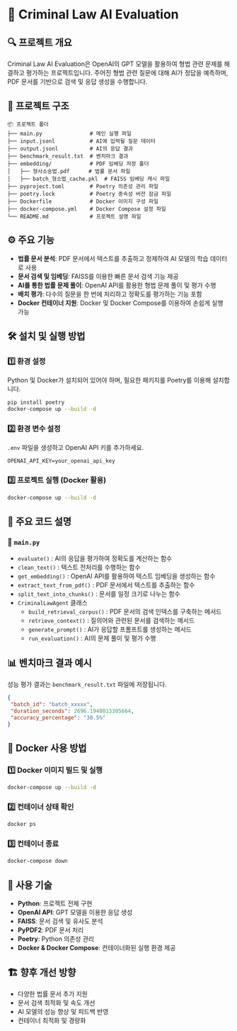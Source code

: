# 📘 Criminal Law AI Evaluation

## 🔍 프로젝트 개요
Criminal Law AI Evaluation은 OpenAI의 GPT 모델을 활용하여 형법 관련 문제를 해결하고 평가하는 프로젝트입니다. 
주어진 형법 관련 질문에 대해 AI가 정답을 예측하며, PDF 문서를 기반으로 검색 및 응답 생성을 수행합니다.

## 📂 프로젝트 구조
```
📦 프로젝트 폴더
├── main.py               # 메인 실행 파일
├── input.jsonl           # AI에 입력될 질문 데이터
├── output.jsonl          # AI의 응답 결과
├── benchmark_result.txt  # 벤치마크 결과
├── embedding/            # PDF 임베딩 저장 폴더
│   ├── 형사소송법.pdf      # 법률 문서 파일
│   ├── batch_형소법_cache.pkl  # FAISS 임베딩 캐시 파일
├── pyproject.toml        # Poetry 의존성 관리 파일
├── poetry.lock           # Poetry 종속성 버전 잠금 파일
├── Dockerfile            # Docker 이미지 구성 파일
├── docker-compose.yml    # Docker Compose 설정 파일
└── README.md             # 프로젝트 설명 파일
```

## ⚙️ 주요 기능
- **법률 문서 분석**: PDF 문서에서 텍스트를 추출하고 정제하여 AI 모델의 학습 데이터로 사용
- **문서 검색 및 임베딩**: FAISS를 이용한 빠른 문서 검색 기능 제공
- **AI를 통한 법률 문제 풀이**: OpenAI API를 활용한 형법 문제 풀이 및 평가 수행
- **배치 평가**: 다수의 질문을 한 번에 처리하고 정확도를 평가하는 기능 포함
- **Docker 컨테이너 지원**: Docker 및 Docker Compose를 이용하여 손쉽게 실행 가능

## 🛠️ 설치 및 실행 방법
### 1️⃣ 환경 설정
Python 및 Docker가 설치되어 있어야 하며, 필요한 패키지를 Poetry를 이용해 설치합니다.
```sh
pip install poetry
docker-compose up --build -d
```

### 2️⃣ 환경 변수 설정
`.env` 파일을 생성하고 OpenAI API 키를 추가하세요.
```
OPENAI_API_KEY=your_openai_api_key
```

### 3️⃣ 프로젝트 실행 (Docker 활용)
```sh
docker-compose up --build -d
```

## 📌 주요 코드 설명
### 📜 `main.py`
- `evaluate()` : AI의 응답을 평가하여 정확도를 계산하는 함수
- `clean_text()` : 텍스트 전처리를 수행하는 함수
- `get_embedding()` : OpenAI API를 활용하여 텍스트 임베딩을 생성하는 함수
- `extract_text_from_pdf()` : PDF 문서에서 텍스트를 추출하는 함수
- `split_text_into_chunks()` : 문서를 일정 크기로 나누는 함수
- `CriminalLawAgent` 클래스
  - `build_retrieval_corpus()` : PDF 문서의 검색 인덱스를 구축하는 메서드
  - `retrieve_context()` : 질의어와 관련된 문서를 검색하는 메서드
  - `generate_prompt()` : AI가 응답할 프롬프트를 생성하는 메서드
  - `run_evaluation()` : AI의 문제 풀이 및 평가 수행

## 📊 벤치마크 결과 예시
성능 평가 결과는 `benchmark_result.txt` 파일에 저장됩니다. 

```json
{
 "batch_id": "batch_xxxxx",
 "duration_seconds": 2696.1948013305664,
 "accuracy_percentage": "38.5%"
}
```

## 🐳 Docker 사용 방법
### 1️⃣ Docker 이미지 빌드 및 실행
```sh
docker-compose up --build -d
```

### 2️⃣ 컨테이너 상태 확인
```sh
docker ps
```

### 3️⃣ 컨테이너 종료
```sh
docker-compose down
```

## 📌 사용 기술
- **Python**: 프로젝트 전체 구현
- **OpenAI API**: GPT 모델을 이용한 응답 생성
- **FAISS**: 문서 검색 및 유사도 분석
- **PyPDF2**: PDF 문서 처리
- **Poetry**: Python 의존성 관리
- **Docker & Docker Compose**: 컨테이너화된 실행 환경 제공

## 🏗️ 향후 개선 방향
- 다양한 법률 문서 추가 지원
- 문서 검색 최적화 및 속도 개선
- AI 모델의 성능 향상 및 피드백 반영
- 컨테이너 최적화 및 경량화


